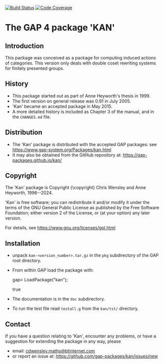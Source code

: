 [![Build Status](https://github.com/gap-packages/kan/workflows/CI/badge.svg?branch=master)](https://github.com/gap-packages/kan/actions?query=workflow%3ACI+branch%3Amaster)
[![Code Coverage](https://codecov.io/github/gap-packages/kan/coverage.svg?branch=master&token=)](https://codecov.io/gh/gap-packages/kan)

# The GAP 4 package 'KAN' 

## Introduction

This package was conceived as a package for computing induced actions
of categories.  This version only deals with double coset rewriting
systems for finitely presented groups.

## History

 * This package started out as part of Anne Heyworth's thesis in 1999. 
 * The first version on general release was 0.91 in July 2005. 
 * 'Kan' became an accepted package in May 2015. 
 * A more detailed history is included as Chapter 3 of the manual, 
and in the `CHANGES.md` file. 

## Distribution

 * The 'Kan' package is distributed with the accepted GAP packages: see
     <https://www.gap-system.org/Packages/kan.html>
 * It may also be obtained from the GitHub repository at:
     <https://gap-packages.github.io/kan/>

## Copyright

The 'Kan' package is Copyright {\copyright} Chris Wensley and Anne Heyworth, 
1996--2024. 

'Kan' is free software; you can redistribute it and/or modify
it under the terms of the GNU General Public License as published by
the Free Software Foundation; either version 2 of the License, or
(at your option) any later version. 

For details, see <https://www.gnu.org/licenses/gpl.html>

## Installation

 * unpack `kan-<version_number>.tar.gz` in the `pkg` subdirectory 
   of the GAP root directory.
 * From within GAP load the package with:

    gap> LoadPackage("kan");

    true

 * The documentation is in the `doc` subdirectory. 
 * To run the test file read `testall.g` from the `kan/tst/` directory. 

Contact
-------
If you have a question relating to 'Kan', encounter any problems, 
or have a suggestion for extending the package in any way, please 
 - email: <cdwensley.maths@btinternet.com>  
 - or report an issue at: https://github.com/gap-packages/kan/issues/new
